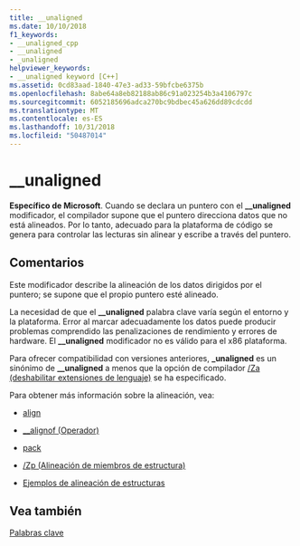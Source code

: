 ```yaml
---
title: __unaligned
ms.date: 10/10/2018
f1_keywords:
- __unaligned_cpp
- __unaligned
- _unaligned
helpviewer_keywords:
- __unaligned keyword [C++]
ms.assetid: 0cd83aad-1840-47e3-ad33-59bfcbe6375b
ms.openlocfilehash: 8abe64a8eb82188ab86c91a023254b3a4106797c
ms.sourcegitcommit: 6052185696adca270bc9bdbec45a626dd89cdcdd
ms.translationtype: MT
ms.contentlocale: es-ES
ms.lasthandoff: 10/31/2018
ms.locfileid: "50487014"
---
```

# <a name="unaligned"></a>__unaligned

**Específico de Microsoft**. Cuando se declara un puntero con el **__unaligned** modificador, el compilador supone que el puntero direcciona datos que no está alineados. Por lo tanto, adecuado para la plataforma de código se genera para controlar las lecturas sin alinear y escribe a través del puntero.

## <a name="remarks"></a>Comentarios

Este modificador describe la alineación de los datos dirigidos por el puntero; se supone que el propio puntero esté alineado.

La necesidad de que el **__unaligned** palabra clave varía según el entorno y la plataforma. Error al marcar adecuadamente los datos puede producir problemas comprendido las penalizaciones de rendimiento y errores de hardware. El **__unaligned** modificador no es válido para el x86 plataforma.

Para ofrecer compatibilidad con versiones anteriores, **_unaligned** es un sinónimo de **__unaligned** a menos que la opción de compilador [/Za \(deshabilitar extensiones de lenguaje)](../build/reference/za-ze-disable-language-extensions.md) se ha especificado.

Para obtener más información sobre la alineación, vea:

- [align](../cpp/align-cpp.md)

- [__alignof (Operador)](../cpp/alignof-operator.md)

- [pack](../preprocessor/pack.md)

- [/Zp (Alineación de miembros de estructura)](../build/reference/zp-struct-member-alignment.md)

- [Ejemplos de alineación de estructuras](../build/examples-of-structure-alignment.md)

## <a name="see-also"></a>Vea también

[Palabras clave](../cpp/keywords-cpp.md)